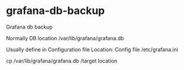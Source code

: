 # grafana-db-backup
 
Grafana db backup

Normally DB location /var/lib/grafana/grafana.db

Usually define in Configuration file Location: Config file /etc/grafana.ini

cp /var/lib/grafana/grafana.db     /target location
